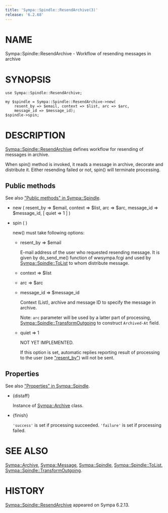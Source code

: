 ```yaml
---
title: 'Sympa::Spindle::ResendArchive(3)'
release: '6.2.68'
---
```


# NAME

Sympa::Spindle::ResendArchive - Workflow of resending messages in archive

# SYNOPSIS

    use Sympa::Spindle::ResendArchive;

    my $spindle = Sympa::Spindle::ResendArchive->new(
        resent_by => $email, context => $list, arc => $arc,
        message_id => $message_id);
    $spindle->spin;

# DESCRIPTION

[Sympa::Spindle::ResendArchive](./Sympa-Spindle-ResendArchive.3.md) defines workflow for resending of messages
in archive.

When spin() method is invoked, it reads a message in archive,
decorate and distribute it.
Either resending failed or not, spin() will terminate
processing.

## Public methods

See also ["Public methods" in Sympa::Spindle](./Sympa-Spindle.3.md#public-methods).

- new ( resent\_by => $email,
context => $list, arc => $arc, message\_id => $message\_id,
\[ quiet => 1 \] )
- spin ( )

    new() must take following options:

    - resent\_by => $email

        E-mail address of the user who requested resending message.
        It is given by do\_send\_me() function of wwsympa.fcgi and
        used by [Sympa::Spindle::ToList](./Sympa-Spindle-ToList.3.md) to whom distribute message.

    - context => $list
    - arc => $arc
    - message\_id => $message\_id

        Context (List), archive and message ID to specify the message in archive.

        Note:
        `arc` parameter will be used by a latter part of processing,
        [Sympa::Spindle::TransformOutgoing](./Sympa-Spindle-TransformOutgoing.3.md) to construct `Archived-At` field.

    - quiet => 1

        NOT YET IMPLEMENTED.

        If this option is set, automatic replies reporting result of processing
        to the user (see ["resent\_by"](#resent_by)) will not be sent.

## Properties

See also ["Properties" in Sympa::Spindle](./Sympa-Spindle.3.md#properties).

- {distaff}

    Instance of [Sympa::Archive](./Sympa-Archive.3.md) class.

- {finish}

    `'success'` is set if processing succeeded.
    `'failure'` is set if processing failed.

# SEE ALSO

[Sympa::Archive](./Sympa-Archive.3.md),
[Sympa::Message](./Sympa-Message.3.md),
[Sympa::Spindle](./Sympa-Spindle.3.md), [Sympa::Spindle::ToList](./Sympa-Spindle-ToList.3.md),
[Sympa::Spindle::TransformOutgoing](./Sympa-Spindle-TransformOutgoing.3.md).

# HISTORY

[Sympa::Spindle::ResendArchive](./Sympa-Spindle-ResendArchive.3.md) appeared on Sympa 6.2.13.
